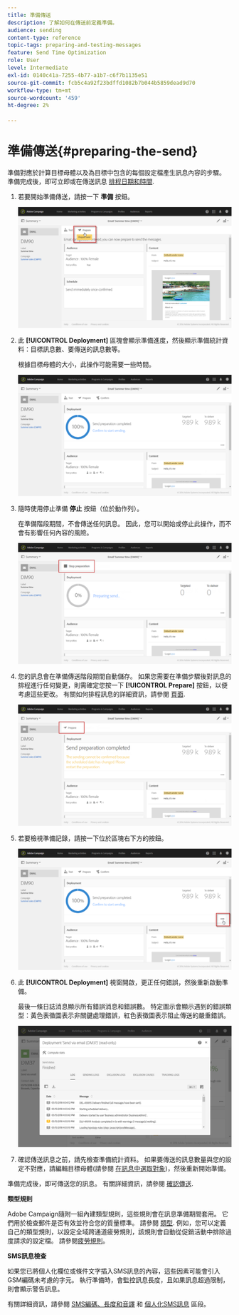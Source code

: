 ```yaml
---
title: 準備傳送
description: 了解如何在傳送前定義準備。
audience: sending
content-type: reference
topic-tags: preparing-and-testing-messages
feature: Send Time Optimization
role: User
level: Intermediate
exl-id: 0140c41a-7255-4b77-a1b7-c6f7b1135e51
source-git-commit: fcb5c4a92f23bdffd1082b7b044b5859dead9d70
workflow-type: tm+mt
source-wordcount: '459'
ht-degree: 2%

---
```


# 準備傳送{#preparing-the-send}

準備對應於計算目標母體以及為目標中包含的每個設定檔產生訊息內容的步驟。 準備完成後，即可立即或在傳送訊息 [排程日期和時間](../../sending/using/about-scheduling-messages.md).

1. 若要開始準備傳送，請按一下 **準備** 按鈕。

   ![](assets/preparing_delivery_2.png)

1. 此 **[!UICONTROL Deployment]** 區塊會顯示準備進度，然後顯示準備統計資料：目標訊息數、要傳送的訊息數等。

   根據目標母體的大小，此操作可能需要一些時間。

   ![](assets/preparing_delivery.png)

1. 隨時使用停止準備 **停止** 按鈕（位於動作列）。

   在準備階段期間，不會傳送任何訊息。 因此，您可以開始或停止此操作，而不會有影響任何內容的風險。

   ![](assets/preparing_delivery_6.png)

1. 您的訊息會在準備傳送階段期間自動儲存。 如果您需要在準備步驟後對訊息的排程進行任何變更，則需確定您按一下 **[!UICONTROL Prepare]** 按鈕，以便考慮這些更改。 有關如何排程訊息的詳細資訊，請參閱 [頁面](../../sending/using/about-scheduling-messages.md).

   ![](assets/preparing_delivery_5.png)

1. 若要檢視準備記錄，請按一下位於區塊右下方的按鈕。

   ![](assets/preparing_delivery_4.png)

1. 此 **[!UICONTROL Deployment]** 視窗開啟，更正任何錯誤，然後重新啟動準備。

   最後一條日誌消息顯示所有錯誤消息和錯誤數。 特定圖示會顯示遇到的錯誤類型：黃色表徵圖表示非關鍵處理錯誤，紅色表徵圖表示阻止傳送的嚴重錯誤。

   ![](assets/preparing_delivery_3.png)

1. 確認傳送訊息之前，請先檢查準備統計資料。 如果要傳送的訊息數量與您的設定不對應，請編輯目標母體(請參閱 [在訊息中選取對象](../../audiences/using/selecting-an-audience-in-a-message.md))，然後重新開始準備。

準備完成後，即可傳送您的訊息。 有關詳細資訊，請參閱 [確認傳送](../../sending/using/confirming-the-send.md).

**類型規則**

Adobe Campaign隨附一組內建類型規則，這些規則會在訊息準備期間套用。 它們用於檢查郵件是否有效並符合您的質量標準。 請參閱 [類型](../../sending/using/about-typology-rules.md). 例如，您可以定義自己的類型規則，以設定全域跨通道疲勞規則，該規則會自動從促銷活動中排除過度請求的設定檔。 請參閱[疲勞規則](../../sending/using/fatigue-rules.md)。

**SMS訊息檢查**

如果您已將個人化欄位或條件文字插入SMS訊息的內容，這些因素可能會引入GSM編碼未考慮的字元。 執行準備時，會監控訊息長度，且如果訊息超過限制，則會顯示警告訊息。

有關詳細資訊，請參閱 [SMS編碼、長度和音譯](../../administration/using/configuring-sms-channel.md#sms-encoding--length-and-transliteration) 和 [個人化SMS訊息](../../channels/using/personalizing-sms-messages.md) 區段。
